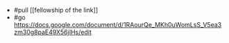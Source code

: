 - #pull [[fellowship of the link]]
- #go https://docs.google.com/document/d/1RAourQe_MKh0uWomLsS_V5ea3zm30g8paE49X56jIHs/edit